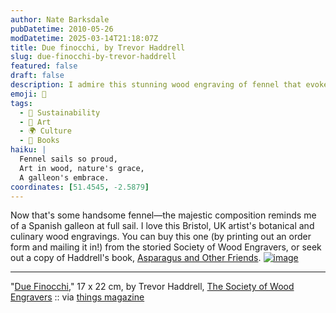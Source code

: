 ```yaml
---
author: Nate Barksdale
pubDatetime: 2010-05-26
modDatetime: 2025-03-14T21:18:07Z
title: Due finocchi, by Trevor Haddrell
slug: due-finocchi-by-trevor-haddrell
featured: false
draft: false
description: I admire this stunning wood engraving of fennel that evokes the image of a Spanish galleon at full sail.
emoji: 🌿
tags:
  - 🌱 Sustainability
  - 🎨 Art
  - 🌍 Culture
  - 📖 Books
haiku: |
  Fennel sails so proud,  
  Art in wood, nature's grace,  
  A galleon's embrace.
coordinates: [51.4545, -2.5879]
---
```


Now that's some handsome fennel—the majestic composition reminds me of a Spanish galleon at full sail. I love this Bristol, UK artist's botanical and culinary wood engravings. You can buy this one (by printing out an order form and mailing it in!) from the storied Society of Wood Engravers, or seek out a copy of Haddrell's book, [Asparagus and Other Friends](https://www.google.com/search?q=%22Asparagus%20and%20Other%20Friends%22%20amazon.com). [![image](http://culture-making.com/media/duefinocchi.jpg)](http://www.woodengravers.co.uk/gallery03.html)

---

"[Due Finocchi](https://www.google.com/search?q=%22Due%20Finocchi%22%20woodengravers.co.uk)," 17 x 22 cm, by Trevor Haddrell, [The Society of Wood Engravers](http://web.archive.org/web/20130511064216/http://www.woodengravers.co.uk:80/gallery03.html) :: via [things magazine](http://thingsmag.wordpress.com/2010/05/21/random-linkage/)
